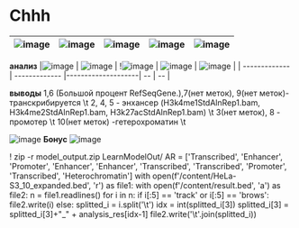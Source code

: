 # Chhh
| ![image](https://user-images.githubusercontent.com/60808830/161844282-b5ee858a-deb4-4dcf-8cca-6795ff093531.png) | ![image](https://user-images.githubusercontent.com/60808830/161844351-f562097b-ad49-4781-aed7-ecd9c46bdd04.png) | ![image](https://user-images.githubusercontent.com/60808830/161844429-8344a8ec-625f-4bb4-b425-5cec8280dc36.png) | ![image](https://user-images.githubusercontent.com/60808830/161844478-41ce1bc4-09dc-400d-a5ce-dcd20cb9ccf7.png) | ![image](https://user-images.githubusercontent.com/60808830/161844514-0c4238b1-d98a-471f-912b-ae88bc89bd72.png) |
| ------------- | ------------- |--------------------| -- | -- |


**анализ**
|![image](https://user-images.githubusercontent.com/60808830/161910628-6aa60a02-77aa-4a63-bf84-c4de56606273.png) | ![image](https://user-images.githubusercontent.com/60808830/161845100-05a7ddec-cd74-4427-93d4-55081712d738.png)  | !![image](https://user-images.githubusercontent.com/60808830/161845182-8f76f3c5-4fed-40c9-be3b-59518bd36ede.png) | ![image](https://user-images.githubusercontent.com/60808830/161845182-8f76f3c5-4fed-40c9-be3b-59518bd36ede.png) | ![image](https://user-images.githubusercontent.com/60808830/161845182-8f76f3c5-4fed-40c9-be3b-59518bd36ede.png) |
| ------------- | ------------- |--------------------| -- | -- |

**выводы**
1,6 (Большой процент RefSeqGene.),7(нет меток), 9(нет меток)- транскрибируется \t
2, 4, 5 - энхансер (H3k4me1StdAlnRep1.bam, H3k4me2StdAlnRep1.bam, H3k27acStdAlnRep1.bam) \t
3(нет меток), 8 - промотер \t
10(нет меток) -гетерохроматин \t

![image](https://user-images.githubusercontent.com/60808830/161910628-6aa60a02-77aa-4a63-bf84-c4de56606273.png)
**Бонус**
![image](https://user-images.githubusercontent.com/60808830/161913262-86d349db-c5b9-4386-bdae-fd40674f3c62.png)


! zip -r model_output.zip LearnModelOut/
AR = ['Transcribed', 'Enhancer', 'Promoter', 'Enhancer', 'Enhancer', 'Transcribed', 'Transcribed',
                'Promoter', 'Transcribed', 'Heterochromatin']
with open(f'/content/HeLa-S3_10_expanded.bed', 'r') as file1:
    with open(f'/content/result.bed', 'a') as file2:
        n = file1.readlines()
        for i in n:
            if i[:5] == 'track' or i[:5] == 'brows':
                file2.write(i)
            else:
                splitted_i = i.split('\t')
                idx = int(splitted_i[3])
                splitted_i[3] = splitted_i[3]+"_" + analysis_res[idx-1]
                file2.write('\t'.join(splitted_i))

